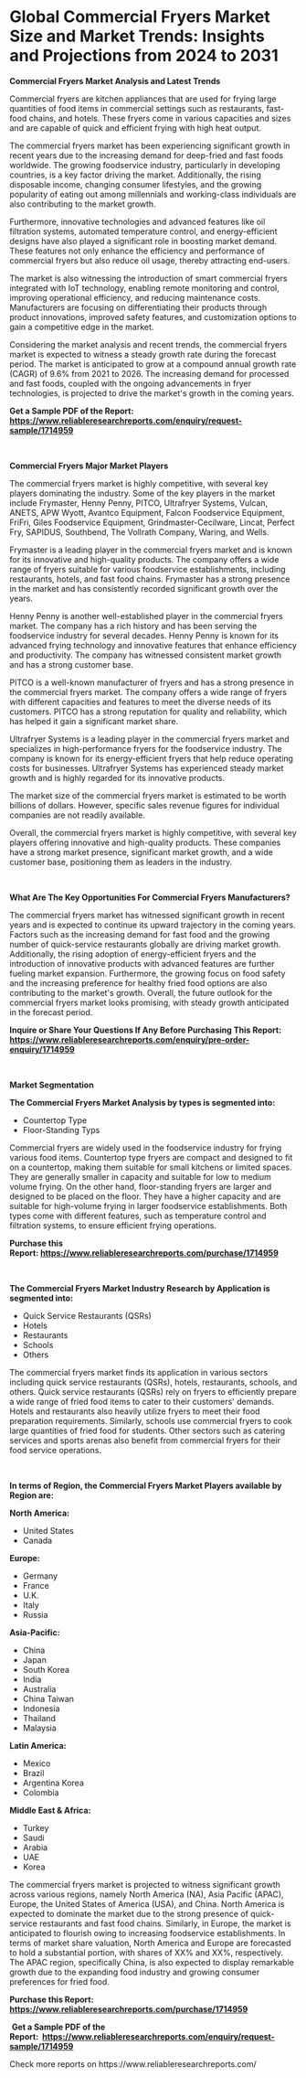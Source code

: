 <p><h1>Global Commercial Fryers Market Size and Market Trends: Insights and Projections from 2024 to 2031</h1></p><p><strong>Commercial Fryers Market Analysis and Latest Trends</strong></p>
<p><p>Commercial fryers are kitchen appliances that are used for frying large quantities of food items in commercial settings such as restaurants, fast-food chains, and hotels. These fryers come in various capacities and sizes and are capable of quick and efficient frying with high heat output.</p><p>The commercial fryers market has been experiencing significant growth in recent years due to the increasing demand for deep-fried and fast foods worldwide. The growing foodservice industry, particularly in developing countries, is a key factor driving the market. Additionally, the rising disposable income, changing consumer lifestyles, and the growing popularity of eating out among millennials and working-class individuals are also contributing to the market growth.</p><p>Furthermore, innovative technologies and advanced features like oil filtration systems, automated temperature control, and energy-efficient designs have also played a significant role in boosting market demand. These features not only enhance the efficiency and performance of commercial fryers but also reduce oil usage, thereby attracting end-users.</p><p>The market is also witnessing the introduction of smart commercial fryers integrated with IoT technology, enabling remote monitoring and control, improving operational efficiency, and reducing maintenance costs. Manufacturers are focusing on differentiating their products through product innovations, improved safety features, and customization options to gain a competitive edge in the market.</p><p>Considering the market analysis and recent trends, the commercial fryers market is expected to witness a steady growth rate during the forecast period. The market is anticipated to grow at a compound annual growth rate (CAGR) of 9.6% from 2021 to 2026. The increasing demand for processed and fast foods, coupled with the ongoing advancements in fryer technologies, is projected to drive the market's growth in the coming years.</p></p>
<p><strong>Get a Sample PDF of the Report:&nbsp; <a href="https://www.reliableresearchreports.com/enquiry/request-sample/1714959">https://www.reliableresearchreports.com/enquiry/request-sample/1714959</a></strong></p>
<p>&nbsp;</p>
<p><strong>Commercial Fryers Major Market Players</strong></p>
<p><p>The commercial fryers market is highly competitive, with several key players dominating the industry. Some of the key players in the market include Frymaster, Henny Penny, PITCO, Ultrafryer Systems, Vulcan, ANETS, APW Wyott, Avantco Equipment, Falcon Foodservice Equipment, FriFri, Giles Foodservice Equipment, Grindmaster-Cecilware, Lincat, Perfect Fry, SAPIDUS, Southbend, The Vollrath Company, Waring, and Wells.</p><p>Frymaster is a leading player in the commercial fryers market and is known for its innovative and high-quality products. The company offers a wide range of fryers suitable for various foodservice establishments, including restaurants, hotels, and fast food chains. Frymaster has a strong presence in the market and has consistently recorded significant growth over the years.</p><p>Henny Penny is another well-established player in the commercial fryers market. The company has a rich history and has been serving the foodservice industry for several decades. Henny Penny is known for its advanced frying technology and innovative features that enhance efficiency and productivity. The company has witnessed consistent market growth and has a strong customer base.</p><p>PITCO is a well-known manufacturer of fryers and has a strong presence in the commercial fryers market. The company offers a wide range of fryers with different capacities and features to meet the diverse needs of its customers. PITCO has a strong reputation for quality and reliability, which has helped it gain a significant market share.</p><p>Ultrafryer Systems is a leading player in the commercial fryers market and specializes in high-performance fryers for the foodservice industry. The company is known for its energy-efficient fryers that help reduce operating costs for businesses. Ultrafryer Systems has experienced steady market growth and is highly regarded for its innovative products.</p><p>The market size of the commercial fryers market is estimated to be worth billions of dollars. However, specific sales revenue figures for individual companies are not readily available.</p><p>Overall, the commercial fryers market is highly competitive, with several key players offering innovative and high-quality products. These companies have a strong market presence, significant market growth, and a wide customer base, positioning them as leaders in the industry.</p></p>
<p>&nbsp;</p>
<p><strong>What Are The Key Opportunities For Commercial Fryers Manufacturers?</strong></p>
<p><p>The commercial fryers market has witnessed significant growth in recent years and is expected to continue its upward trajectory in the coming years. Factors such as the increasing demand for fast food and the growing number of quick-service restaurants globally are driving market growth. Additionally, the rising adoption of energy-efficient fryers and the introduction of innovative products with advanced features are further fueling market expansion. Furthermore, the growing focus on food safety and the increasing preference for healthy fried food options are also contributing to the market's growth. Overall, the future outlook for the commercial fryers market looks promising, with steady growth anticipated in the forecast period.</p></p>
<p><strong>Inquire or Share Your Questions If Any Before Purchasing This Report: <a href="https://www.reliableresearchreports.com/enquiry/pre-order-enquiry/1714959">https://www.reliableresearchreports.com/enquiry/pre-order-enquiry/1714959</a></strong></p>
<p>&nbsp;</p>
<p><strong>Market Segmentation</strong></p>
<p><strong>The Commercial Fryers Market Analysis by types is segmented into:</strong></p>
<p><ul><li>Countertop Type</li><li>Floor-Standing Typs</li></ul></p>
<p><p>Commercial fryers are widely used in the foodservice industry for frying various food items. Countertop type fryers are compact and designed to fit on a countertop, making them suitable for small kitchens or limited spaces. They are generally smaller in capacity and suitable for low to medium volume frying. On the other hand, floor-standing fryers are larger and designed to be placed on the floor. They have a higher capacity and are suitable for high-volume frying in larger foodservice establishments. Both types come with different features, such as temperature control and filtration systems, to ensure efficient frying operations.</p></p>
<p><strong>Purchase this Report:&nbsp;<a href="https://www.reliableresearchreports.com/purchase/1714959">https://www.reliableresearchreports.com/purchase/1714959</a></strong></p>
<p>&nbsp;</p>
<p><strong>The Commercial Fryers Market Industry Research by Application is segmented into:</strong></p>
<p><ul><li>Quick Service Restaurants (QSRs)</li><li>Hotels</li><li>Restaurants</li><li>Schools</li><li>Others</li></ul></p>
<p><p>The commercial fryers market finds its application in various sectors including quick service restaurants (QSRs), hotels, restaurants, schools, and others. Quick service restaurants (QSRs) rely on fryers to efficiently prepare a wide range of fried food items to cater to their customers' demands. Hotels and restaurants also heavily utilize fryers to meet their food preparation requirements. Similarly, schools use commercial fryers to cook large quantities of fried food for students. Other sectors such as catering services and sports arenas also benefit from commercial fryers for their food service operations.</p></p>
<p>&nbsp;</p>
<p><strong>In terms of Region, the Commercial Fryers Market Players available by Region are:</strong></p>
<p>
    <p> <strong> North America: </strong>
        <ul>
            <li>United States</li>
            <li>Canada</li>
        </ul>
        </p> 
    <p> <strong> Europe: </strong>
        <ul>
            <li>Germany</li>
            <li>France</li>
            <li>U.K.</li>
            <li>Italy</li>
            <li>Russia</li>
        </ul>
        </p> 
    <p> <strong> Asia-Pacific: </strong>
        <ul>
            <li>China</li>
            <li>Japan</li>
            <li>South Korea</li>
            <li>India</li>
            <li>Australia</li>
            <li>China Taiwan</li>
            <li>Indonesia</li>
            <li>Thailand</li>
            <li>Malaysia</li>
        </ul>
        </p> 
    <p> <strong> Latin America: </strong>
        <ul>
            <li>Mexico</li>
            <li>Brazil</li>
            <li>Argentina Korea</li>
            <li>Colombia</li>
        </ul>
        </p> 
    <p> <strong> Middle East & Africa: </strong>
        <ul>
            <li>Turkey</li>
            <li>Saudi</li>
            <li>Arabia</li>
            <li>UAE</li>
            <li>Korea</li>
        </ul>
    </p>
    </p>
<p><p>The commercial fryers market is projected to witness significant growth across various regions, namely North America (NA), Asia Pacific (APAC), Europe, the United States of America (USA), and China. North America is expected to dominate the market due to the strong presence of quick-service restaurants and fast food chains. Similarly, in Europe, the market is anticipated to flourish owing to increasing foodservice establishments. In terms of market share valuation, North America and Europe are forecasted to hold a substantial portion, with shares of XX% and XX%, respectively. The APAC region, specifically China, is also expected to display remarkable growth due to the expanding food industry and growing consumer preferences for fried food.</p></p>
<p><strong>Purchase this Report: <a href="https://www.reliableresearchreports.com/purchase/1714959">https://www.reliableresearchreports.com/purchase/1714959</a></strong></p>
<p>&nbsp;<strong>Get a Sample PDF of the Report:&nbsp;&nbsp;<a href="https://www.reliableresearchreports.com/enquiry/request-sample/1714959">https://www.reliableresearchreports.com/enquiry/request-sample/1714959</a></strong></p>
<p><strong></strong></p>
<p>Check more reports on https://www.reliableresearchreports.com/</p>